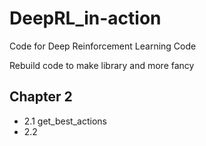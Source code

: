 # DeepRL_in-action
Code for Deep Reinforcement Learning Code

Rebuild code to make library and more fancy


## Chapter 2

 - 2.1 get_best_actions
 - 2.2 
